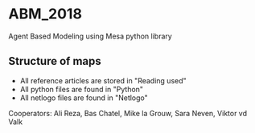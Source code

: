 # ABM_2018
Agent Based Modeling using Mesa python library

## Structure of maps
* All reference articles are stored in "Reading used"
* All python files are found in "Python"
* All netlogo files are found in "Netlogo"

Cooperators:
Ali Reza, Bas Chatel, Mike la Grouw, Sara Neven, Viktor vd Valk
